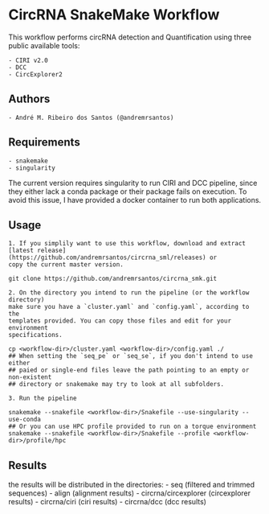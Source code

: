 # CircRNA SnakeMake Workflow

This workflow performs circRNA detection and Quantification using three public
available tools:

	- CIRI v2.0
	- DCC
	- CircExplorer2

## Authors
	- André M. Ribeiro dos Santos (@andremrsantos)

## Requirements
	- snakemake
	- singularity

The current version requires singularity to run CIRI and DCC pipeline, since they
either lack a conda package or their package fails on execution. To avoid this issue,
I have provided a docker container to run both applications.

## Usage
	1. If you simplily want to use this workflow, download and extract
	[latest release](https://github.com/andremrsantos/circrna_sml/releases) or
	copy the current master version.

	git clone https://github.com/andremrsantos/circrna_smk.git

	2. On the directory you intend to run the pipeline (or the workflow directory)
	make sure you have a `cluster.yaml` and `config.yaml`, according to the
	templates provided. You can copy those files and edit for your environment
	specifications.

	cp <workflow-dir>/cluster.yaml <workflow-dir>/config.yaml ./
	## When setting the `seq_pe` or `seq_se`, if you don't intend to use either
	## paied or single-end files leave the path pointing to an empty or non-existent
	## directory or snakemake may try to look at all subfolders.

	3. Run the pipeline

	snakemake --snakefile <workflow-dir>/Snakefile --use-singularity --use-conda
	## Or you can use HPC profile provided to run on a torque environment
	snakemake --snakefile <workflow-dir>/Snakefile --profile <workflow-dir>/profile/hpc

## Results

the results will be distributed in the directories:
	- seq (filtered and trimmed sequences)
	- align (alignment results)
	- circrna/circexplorer (circexplorer results)
	- circrna/ciri (ciri results)
	- circrna/dcc (dcc results)
